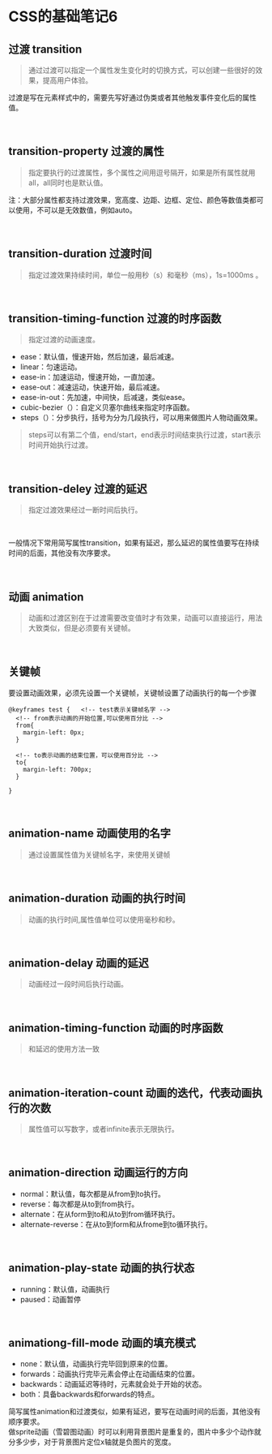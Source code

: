 # CSS的基础笔记6

过渡 transition
---
> 通过过渡可以指定一个属性发生变化时的切换方式，可以创建一些很好的效果，提高用户体验。

过渡是写在元素样式中的，需要先写好通过伪类或者其他触发事件变化后的属性值。

<br/>

transition-property 过渡的属性
------
> 指定要执行的过渡属性，多个属性之间用逗号隔开，如果是所有属性就用all，all同时也是默认值。

注：大部分属性都支持过渡效果，宽高度、边距、边框、定位、颜色等数值类都可以使用，不可以是无效数值，例如auto。

<br/>

transition-duration 过渡时间
------
> 指定过渡效果持续时间，单位一般用秒（s）和毫秒（ms），1s=1000ms 。

<br/>

transition-timing-function 过渡的时序函数
------
> 指定过渡的动画速度。
- ease：默认值，慢速开始，然后加速，最后减速。
- linear：匀速运动。
- ease-in：加速运动，慢速开始，一直加速。
- ease-out：减速运动，快速开始，最后减速。
- ease-in-out：先加速，中间快，后减速，类似ease。
- cubic-bezier（）：自定义贝塞尔曲线来指定时序函数。
- steps（）：分步执行，括号为分为几段执行，可以用来做图片人物动画效果。
> steps可以有第二个值，end/start，end表示时间结束执行过渡，start表示时间开始执行过渡。

<br/>

transition-deley 过渡的延迟
------
> 指定过渡效果经过一断时间后执行。

<br/>

一般情况下常用简写属性transition，如果有延迟，那么延迟的属性值要写在持续时间的后面，其他没有次序要求。

<br/>

动画 animation
---
>动画和过渡区别在于过渡需要改变值时才有效果，动画可以直接运行，用法大致类似，但是必须要有关键帧。

<br/>

关键帧
------
要设置动画效果，必须先设置一个关键帧，关键帧设置了动画执行的每一个步骤
```
@keyframes test {   <!-- test表示关键帧名字 -->
  <!-- from表示动画的开始位置,可以使用百分比 -->
  from{
    margin-left: 0px;
  }
  
  <!-- to表示动画的结束位置，可以使用百分比 -->
  to{
    margin-left: 700px;
  }
  
}
```
<br/>

animation-name 动画使用的名字
------
> 通过设置属性值为关键帧名字，来使用关键帧

<br/>

animation-duration 动画的执行时间
------
> 动画的执行时间,属性值单位可以使用毫秒和秒。

<br/>

animation-delay 动画的延迟
------
> 动画经过一段时间后执行动画。

<br/>

animation-timing-function 动画的时序函数
------
> 和延迟的使用方法一致

<br/>

animation-iteration-count 动画的迭代，代表动画执行的次数
------
> 属性值可以写数字，或者infinite表示无限执行。

<br/>

animation-direction 动画运行的方向
------
- normal：默认值，每次都是从from到to执行。
- reverse：每次都是从to到from执行。
- alternate：在从form到to和从to到from循环执行。
- alternate-reverse：在从to到form和从frome到to循环执行。

<br/>

animation-play-state 动画的执行状态
------
- running：默认值，动画执行
- paused：动画暂停

<br/>

animationg-fill-mode 动画的填充模式
------
- none：默认值，动画执行完毕回到原来的位置。
- forwards：动画执行完毕元素会停止在动画结束的位置。
- backwards：动画延迟等待时，元素就会处于开始的状态。
- both：具备backwards和forwards的特点。

简写属性animation和过渡类似，如果有延迟，要写在动画时间的后面，其他没有顺序要求。<br/>
做sprite动画（雪碧图动画）时可以利用背景图片是重复的，图片中多少个动作就分多少步，对于背景图片定位x轴就是负图片的宽度。
